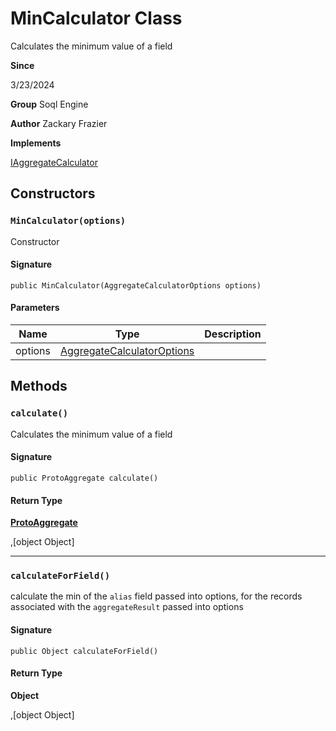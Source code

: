 # MinCalculator Class

Calculates the minimum value of a field

**Since** 

3/23/2024

**Group** Soql Engine

**Author** Zackary Frazier

**Implements**

[IAggregateCalculator](IAggregateCalculator.md)

## Constructors
### `MinCalculator(options)`

Constructor

#### Signature
```apex
public MinCalculator(AggregateCalculatorOptions options)
```

#### Parameters
| Name | Type | Description |
|------|------|-------------|
| options | [AggregateCalculatorOptions](AggregateCalculatorOptions.md) |  |

## Methods
### `calculate()`

Calculates the minimum value of a field

#### Signature
```apex
public ProtoAggregate calculate()
```

#### Return Type
**[ProtoAggregate](../utilities/ProtoAggregate.md)**

,[object Object]

---

### `calculateForField()`

calculate the min of the `alias` field passed into options, 
for the records associated with the `aggregateResult` passed into options

#### Signature
```apex
public Object calculateForField()
```

#### Return Type
**Object**

,[object Object]